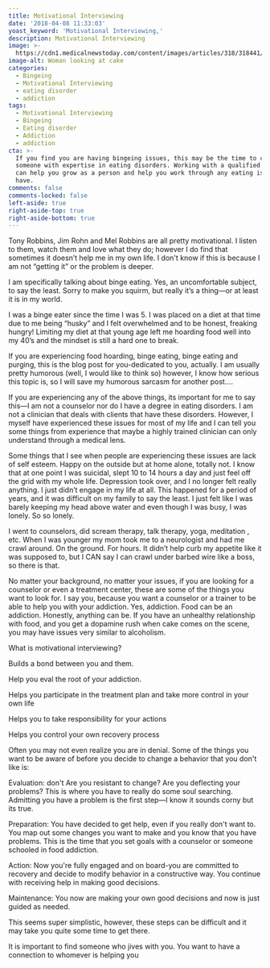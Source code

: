 ```yaml
---
title: Motivational Interviewing
date: '2018-04-08 11:33:03'
yoast_keyword: 'Motivational Interviewing,'
description: Motivational Interviewing
image: >-
  https://cdn1.medicalnewstoday.com/content/images/articles/318/318441/woman-looking-at-cake.jpg
image-alt: Woman looking at cake
categories:
  - Bingeing
  - Motivational Interviewing
  - eating disorder
  - addiction
tags:
  - Motivational Interviewing
  - Bingeing
  - Eating disorder
  - Addiction
  - addiction
cta: >-
  If you find you are having bingeing issues, this may be the time to contact
  someone with expertise in eating disorders. Working with a qualified person
  can help you grow as a person and help you work through any eating issues you
  have.
comments: false
comments-locked: false
left-aside: true
right-aside-top: true
right-aside-bottom: true
---
```

Tony Robbins, Jim Rohn and Mel Robbins are all pretty motivational.  I listen to them, watch them and love what they do; however I do find that sometimes it doesn’t help me in my own life.  I don't know if this is because I am not “getting it” or the problem is deeper.



I am specifically talking about binge eating.  Yes, an uncomfortable subject, to say the least.  Sorry to make you squirm, but really it’s a thing—or at least it is in my world.



I was a binge eater since the time I was 5.  I was placed on a diet at that time due to me being “husky” and I felt overwhelmed and to be honest, freaking hungry!  Limiting my diet at that young age left me hoarding food well into my 40’s and the mindset is still a hard one to break.



If you are experiencing food hoarding, binge eating, binge eating and purging, this is the blog post for you-dedicated to you, actually.  I am usually pretty humorous (well, I would like to think so) however, I know how serious this topic is, so I will save my humorous sarcasm for another post….



If you are experiencing any of the above things, its important for me to say this—I am not a counselor nor do I have a degree in eating disorders.  I am not a clinician that deals with clients that have these disorders.  However, I myself have experienced these issues for most of my life and I can tell you some things from experience that maybe a highly trained clinician can only understand through a medical lens.  



Some things that I see when people are experiencing these issues are  lack of self esteem.  Happy on the outside but at home alone, totally not.  I know that at one point I was suicidal, slept 10 to 14 hours a day and just feel off the grid with my whole life.  Depression took over, and I no longer felt really anything.  I just didn’t engage in my life at all.  This happened for a period of years, and it was difficult on my family to say the least.  I just felt like I was barely keeping my head above water and even though I was busy, I was lonely.  So so lonely.  



I went to counselors, did scream therapy, talk therapy, yoga, meditation , etc.  When I was younger my mom took me to a neurologist and had me crawl around. On the ground.  For hours.  It didn’t help curb my appetite like it was supposed to, but I CAN say I can crawl under barbed wire like a boss, so there is that.



No matter your background, no matter your issues, if you are looking for a counselor or even a treatment center, these are some of the things you want to look for.  I say you, because you want a counselor or a trainer to be able to help you with your addiction. Yes, addiction.  Food can be an addiction.  Honestly, anything can be.  If you have an unhealthy relationship with food, and you get a dopamine rush when cake comes on the scene, you may have issues very similar to alcoholism. 



What is motivational interviewing?  



Builds a bond between you and them.

Help you eval the root of your addiction.

Helps you participate in the treatment plan and take more control in your own life

Helps you to take responsibility for your actions

Helps you control your own recovery process



Often you may not even realize you are in denial.  Some of the things you want to be aware of before you decide to change a behavior that you don't like is:



Evaluation: don't Are you resistant to change?  Are you deflecting your problems?  This is where you have to really do some soul searching.  Admitting you have a problem is the first step—I know it sounds corny but its true.



Preparation:  You have decided to get help, even if you really don't want to.  You map out some changes you want to make and you know that you have problems. This is the time that you set goals with a counselor or someone schooled in food addiction.



Action: Now you're fully engaged and on board-you are committed to recovery and decide to modify behavior in a constructive way.  You continue with receiving help in making good decisions.



Maintenance:  You now are making your own good decisions and now is just guided as needed.  



This seems super simplistic, however, these steps can be difficult and it may take you quite some time to get there.  



It is important to find someone who jives with you.  You want to have a connection to whomever is helping you
